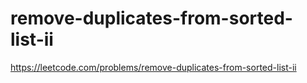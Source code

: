 # remove-duplicates-from-sorted-list-ii

https://leetcode.com/problems/remove-duplicates-from-sorted-list-ii

